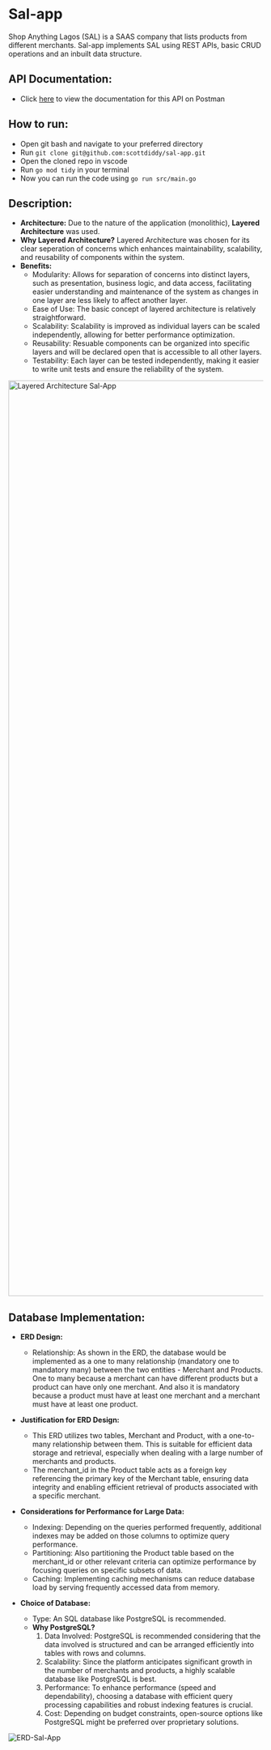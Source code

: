 # Sal-app
Shop Anything Lagos (SAL) is a SAAS company that lists products from different merchants. Sal-app implements SAL using REST APIs, basic CRUD operations and an inbuilt data structure. 

## API Documentation:
* Click [here](https://documenter.getpostman.com/view/29097143/2sA2rCVNHm) to view the documentation for this API on Postman

## How to run:
* Open git bash and navigate to your preferred directory
* Run `git clone git@github.com:scottdiddy/sal-app.git`
* Open the cloned repo in vscode
* Run `go mod tidy` in your terminal
* Now you can run the code using `go run src/main.go`

## Description:
* **Architecture:** Due to the nature of the application (monolithic), **Layered Architecture** was used.
* **Why Layered Architecture?** Layered Architecture was chosen for its clear seperation of concerns which enhances maintainability, scalability, and reusability of components within the system.
* **Benefits:**
  - Modularity: Allows for separation of concerns into distinct layers, such as presentation, business logic, and data access, facilitating easier understanding and maintenance of the system as changes in one layer are less likely to affect another layer.
  - Ease of Use: The basic concept of layered architecture is relatively straightforward.
  - Scalability: Scalability is improved as individual layers can be scaled independently, allowing for better performance optimization.
  - Reusability: Resuable components can be organized into specific layers and will be declared open that is accessible to all other layers.
  - Testability: Each layer can be tested independently, making it easier to write unit tests and ensure the reliability of the system.
<img width="1809" alt="Layered Architecture Sal-App" src="https://github.com/scottdiddy/sal-app/assets/141838693/163009fc-4a3c-448e-b397-729195c7476e">

## Database Implementation:
* **ERD Design:**
  - Relationship: As shown in the ERD, the database would be implemented as a one to many relationship (mandatory one to mandatory many) between the two entities - Merchant and Products. One to many because a merchant can have different products but a product can have only one merchant. And also it is mandatory because a product must have at least one merchant and a merchant must have at least one product.
* **Justification for ERD Design:**
  - This ERD utilizes two tables, Merchant and Product, with a one-to-many relationship between them. This is suitable for efficient data storage and retrieval, especially when dealing with a large number of merchants and products.
  - The merchant_id in the Product table acts as a foreign key referencing the primary key of the Merchant table, ensuring data integrity and enabling efficient retrieval of products associated with a specific merchant.

* **Considerations for Performance for Large Data:**
  - Indexing: Depending on the queries performed frequently, additional indexes may be added on those columns to optimize query performance.
  - Partitioning: Also partitioning the Product table based on the merchant_id or other relevant criteria can optimize performance by focusing queries on specific subsets of data.
  - Caching: Implementing caching mechanisms can reduce database load by serving frequently accessed data from memory.
 * **Choice of Database:**
   - Type: An SQL database like PostgreSQL is recommended.
   - **Why PostgreSQL?**
     1) Data Involved: PostgreSQL is recommended considering that the data involved is structured and can be arranged efficiently into tables with rows and columns. 
     2) Scalability: Since the platform anticipates significant growth in the number of merchants and products, a highly scalable database like PostgreSQL is best.
     3) Performance: To enhance performance (speed and dependability), choosing a database with efficient query processing capabilities and robust indexing features is crucial.
     4) Cost: Depending on budget constraints, open-source options like PostgreSQL might be preferred over proprietary solutions.

![ERD-Sal-App](https://github.com/scottdiddy/sal-app/assets/141838693/6b5812fa-0f03-47dd-980b-88d26c1be4b2)
